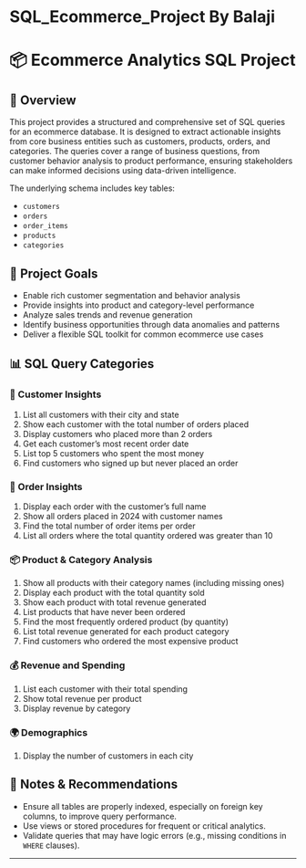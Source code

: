 # SQL_Ecommerce_Project By Balaji
# 📦 Ecommerce Analytics SQL Project

## 📖 Overview

This project provides a structured and comprehensive set of SQL queries for an ecommerce database. It is designed to extract actionable insights from core business entities such as customers, products, orders, and categories. The queries cover a range of business questions, from customer behavior analysis to product performance, ensuring stakeholders can make informed decisions using data-driven intelligence.

The underlying schema includes key tables:
- `customers`
- `orders`
- `order_items`
- `products`
- `categories`

## 🎯 Project Goals

- Enable rich customer segmentation and behavior analysis
- Provide insights into product and category-level performance
- Analyze sales trends and revenue generation
- Identify business opportunities through data anomalies and patterns
- Deliver a flexible SQL toolkit for common ecommerce use cases

## 📊 SQL Query Categories

### 🧑 Customer Insights

1. List all customers with their city and state  
2. Show each customer with the total number of orders placed  
3. Display customers who placed more than 2 orders  
4. Get each customer’s most recent order date  
5. List top 5 customers who spent the most money  
6. Find customers who signed up but never placed an order  

### 🛒 Order Insights

1. Display each order with the customer’s full name  
2. Show all orders placed in 2024 with customer names  
3. Find the total number of order items per order  
4. List all orders where the total quantity ordered was greater than 10  

### 📦 Product & Category Analysis

1. Show all products with their category names (including missing ones)  
2. Display each product with the total quantity sold  
3. Show each product with total revenue generated  
4. List products that have never been ordered  
5. Find the most frequently ordered product (by quantity)  
6. List total revenue generated for each product category  
7. Find customers who ordered the most expensive product  

### 💰 Revenue and Spending

1. List each customer with their total spending  
2. Show total revenue per product  
3. Display revenue by category  

### 🌍 Demographics

1. Display the number of customers in each city  

## 📝 Notes & Recommendations

- Ensure all tables are properly indexed, especially on foreign key columns, to improve query performance.
- Use views or stored procedures for frequent or critical analytics.
- Validate queries that may have logic errors (e.g., missing conditions in `WHERE` clauses).

---



